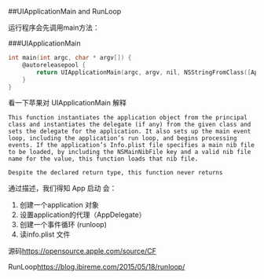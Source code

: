 ##UIApplicationMain  and RunLoop

运行程序会先调用main方法：

###UIApplicationMain


```objectivec
int main(int argc, char * argv[]) {
    @autoreleasepool {
        return UIApplicationMain(argc, argv, nil, NSStringFromClass([AppDelegate class]));
    }
}
```
看一下苹果对 UIApplicationMain 解释
```
This function instantiates the application object from the principal class and instantiates the delegate (if any) from the given class and sets the delegate for the application. It also sets up the main event loop, including the application’s run loop, and begins processing events. If the application’s Info.plist file specifies a main nib file to be loaded, by including the NSMainNibFile key and a valid nib file name for the value, this function loads that nib file.

Despite the declared return type, this function never returns

```

通过描述，我们得知 App 启动 会：
1. 创建一个application 对象
2. 设置application的代理（AppDelegate）
3. 创建一个事件循环 (runloop)
4. 读info.plist 文件 


源码<https://opensource.apple.com/source/CF>

RunLoop<https://blog.ibireme.com/2015/05/18/runloop/>




